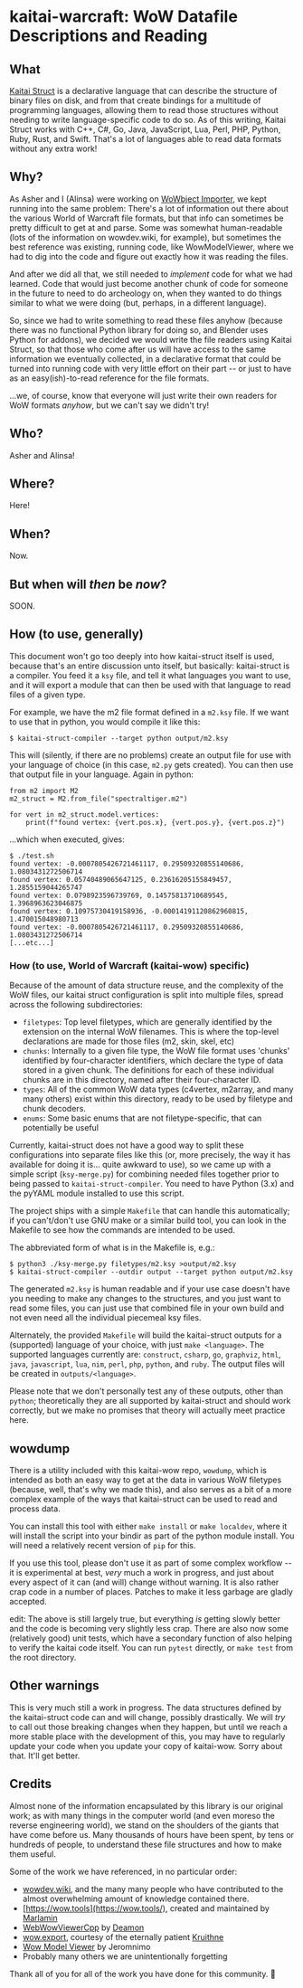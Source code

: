# kaitai-warcraft: WoW Datafile Descriptions and Reading

## What

[Kaitai Struct](https://github.com/kaitai-io/kaitai_struct) is a declarative language that can describe the structure of binary files on disk, and from that create bindings for a multitude of programming languages, allowing them to read those structures without needing to write language-specific code to do so. As of this writing, Kaitai Struct works with C++, C#, Go, Java, JavaScript, Lua, Perl, PHP, Python, Ruby, Rust, and Swift. That's a lot of languages able to read data formats without any extra work!


## Why?

As Asher and I (Alinsa) were working on [WoWbject Importer](https://github.com/ThatAsherGuy/WoWbjectImporter), we kept running into the same problem: There's a lot of information out there about the various World of Warcraft file formats, but that info can sometimes be pretty difficult to get at and parse. Some was somewhat human-readable (lots of the information on wowdev.wiki, for example), but sometimes the best reference was existing, running code, like WowModelViewer, where we had to dig into the code and figure out exactly how it was reading the files.

And after we did all that, we still needed to *implement* code for what we had learned. Code that would just become another chunk of code for someone in the future to need to do archeology on, when they wanted to do things similar to what we were doing (but, perhaps, in a different language).

So, since we had to write something to read these files anyhow (because there was no functional Python library for doing so, and Blender uses Python for addons), we decided we would write the file readers using Kaitai Struct, so that those who come after us will have access to the same information we eventually collected, in a declarative format that could be turned into running code with very little effort on their part -- or just to have as an easy(ish)-to-read reference for the file formats.

...we, of course, know that everyone will just write their own readers for WoW formats *anyhow*, but we can't say we didn't try!


## Who?

Asher and Alinsa!


## Where?

Here!


## When?

Now.


## But when will *then* be *now*?

SOON.


## How (to use, generally)

This document won't go too deeply into how kaitai-struct itself is used, because that's an entire discussion unto itself, but basically: kaitai-struct is a compiler. You feed it a `ksy` file, and tell it what languages you want to use, and it will export a module that can then be used with that language to read files of a given type.

For example, we have the m2 file format defined in a `m2.ksy` file. If we want to use that in python, you would compile it like this:

```
$ kaitai-struct-compiler --target python output/m2.ksy
```

This will (silently, if there are no problems) create an output file for use with your language of choice (in this case, `m2.py` gets created). You can then use that output file in your language. Again in python:

```
from m2 import M2
m2_struct = M2.from_file("spectraltiger.m2")

for vert in m2_struct.model.vertices:
    print(f"found vertex: {vert.pos.x}, {vert.pos.y}, {vert.pos.z}")
```

...which when executed, gives:
```
$ ./test.sh
found vertex: -0.0007805426721461117, 0.29509320855140686, 1.0803431272506714
found vertex: 0.05740489065647125, 0.23616205155849457, 1.2855159044265747
found vertex: 0.0798923596739769, 0.14575813710689545, 1.3968963623046875
found vertex: 0.10975730419158936, -0.00014191120862960815, 1.470015048980713
found vertex: -0.0007805426721461117, 0.29509320855140686, 1.0803431272506714
[...etc...]
```

### How (to use, World of Warcraft (kaitai-wow) specific)

Because of the amount of data structure reuse, and the complexity of the WoW files, our kaitai struct configuration is split into multiple files, spread across the following subdirectories:

* `filetypes`: Top level filetypes, which are generally identified by the extension on the internal WoW filenames. This is where the top-level declarations are made for those files (m2, skin, skel, etc)
* `chunks`: Internally to a given file type, the WoW file format uses 'chunks' identified by four-character identifiers, which declare the type of data stored in a given chunk. The definitions for each of these individual chunks are in this directory, named after their four-character ID.
* `types`: All of the common WoW data types (c4vertex, m2array, and many many others) exist within this directory, ready to be used by filetype and chunk decoders.
* `enums`: Some basic enums that are not filetype-specific, that can potentially be useful

Currently, kaitai-struct does not have a good way to split these configurations into separate files like this (or, more precisely, the way it has available for doing it is... quite awkward to use), so we came up with a simple script (`ksy-merge.py`) for combining needed files together prior to being passed to `kaitai-struct-compiler`. You need to have Python (3.x) and the pyYAML module installed to use this script.

The project ships with a simple `Makefile` that can handle this automatically; if you can't/don't use GNU make or a similar build tool, you can look in the Makefile to see how the commands are intended to be used.

The abbreviated form of what is in the Makefile is, e.g.:

```
$ python3 ./ksy-merge.py filetypes/m2.ksy >output/m2.ksy
$ kaitai-struct-compiler --outdir output --target python output/m2.ksy
```

The generated `m2.ksy` is human readable and if your use case doesn't have you needing to make any changes to the structures, and you just want to read some files, you can just use that combined file in your own build and not even need all the individual piecemeal ksy files.

Alternately, the provided `Makefile` will build the kaitai-struct outputs for a (supported) language of your choice, with just `make <language>`. The supported languages currently are: `construct`, `csharp`, `go`, `graphviz`, `html`, `java`, `javascript`, `lua`, `nim`, `perl`, `php`, `python`, and `ruby`. The output files will be created in `outputs/<language>`.

Please note that we don't personally test any of these outputs, other than `python`; theoretically they are all supported by kaitai-struct and should work correctly, but we make no promises that theory will actually meet practice here.


## wowdump

There is a utility included with this kaitai-wow repo, `wowdump`, which is intended as both an easy way to get at the data in various WoW filetypes (because, well, that's why we made this), and also serves as a bit of a more complex example of the ways that kaitai-struct can be used to read and process data.

You can install this tool with either `make install` or `make localdev`, where it will install the script into your bindir as part of the python module install. You will need a relatively recent version of `pip` for this.

If you use this tool, please don't use it as part of some complex workflow -- it is experimental at best, *very* much a work in progress, and just about every aspect of it can (and will) change without warning. It is also rather crap code in a number of places. Patches to make it less garbage are gladly accepted.

edit: The above is still largely true, but everything *is* getting slowly better and the code is becoming very slightly less crap. There are also now some (relatively good) unit tests, which have a secondary function of also helping to verify the kaitai code itself. You can run `pytest` directly, or `make test` from the root directory.


## Other warnings

This is very much still a work in progress. The data structures defined by the kaitai-struct code can and will change, possibly drastically. We will *try* to call out those breaking changes when they happen, but until we reach a more stable place with the development of this, you may have to regularly update your code when you update your copy of kaitai-wow. Sorry about that. It'll get better.


## Credits

Almost none of the information encapsulated by this library is our original work; as with many things in the computer world (and even moreso the reverse engineering world), we stand on the shoulders of the giants that have come before us. Many thousands of hours have been spent, by tens or hundreds of people, to understand these file structures and how to make them useful.

Some of the work we have referenced, in no particular order:

* [wowdev.wiki](https://wowdev.wiki), and the many many people who have contributed to the almost overwhelming amount of knowledge contained there.
* [https://wow.tools](https://wow.tools/), created and maintained by [Marlamin](https://github.com/Marlamin)
* [WebWowViewerCpp](https://github.com/Deamon87/WebWowViewerCpp) by [Deamon](https://github.com/Deamon87)
* [wow.export](https://github.com/Kruithne/wow.export), courtesy of the eternally patient [Kruithne](https://github.com/Kruithne)
* [Wow Model Viewer](https://wowmodelviewer.net/) by Jeromnimo
* Probably many others we are unintentionally forgetting

Thank all of you for all of the work you have done for this community. :green_heart:
